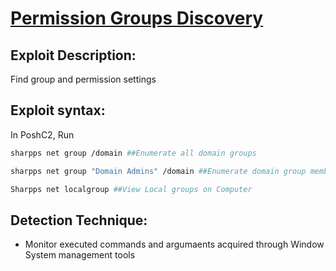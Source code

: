 # [Permission Groups Discovery](https://attack.mitre.org/techniques/T1069/)

## Exploit Description: 
Find group and permission settings


## Exploit syntax:
In PoshC2, Run
```sh
sharpps net group /domain ##Enumerate all domain groups

sharpps net group "Domain Admins" /domain ##Enumerate domain group members

Sharpps net localgroup ##View Local groups on Computer

```
## Detection Technique:
* Monitor executed commands and argumaents acquired through Window System management tools
